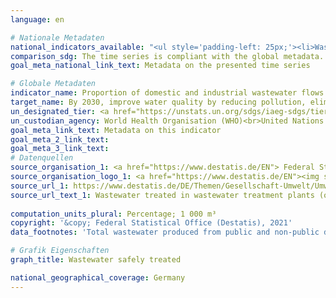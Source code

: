 ```yaml
---
language: en    

# Nationale Metadaten    
national_indicators_available: "<ul style='padding-left: 25px;'><li>Wastewater and cooling water</li> <li> Wastewater that is safely treated or does not require treatment</li></ul>"    
comparison_sdg: The time series is compliant with the global metadata.    
goal_meta_national_link_text: Metadata on the presented time series    

# Globale Metadaten    
indicator_name: Proportion of domestic and industrial wastewater flows safely treated    
target_name: By 2030, improve water quality by reducing pollution, eliminating dumping and minimizing release of hazardous chemicals and materials, halving the proportion of untreated wastewater and substantially increasing recycling and safe reuse globally    
un_designated_tier: <a href="https://unstats.un.org/sdgs/iaeg-sdgs/tier-classification/" title="Click here for more information on the UN tier classification."  target="_blank">Tier II</a>    
un_custodian_agency: World Health Organisation (WHO)<br>United Nations Human Settlements Programme (UN-Habitat)<br>United Nations Statistics Division (UNSD)    
goal_meta_link_text: Metadata on this indicator    
goal_meta_2_link_text:     
goal_meta_3_link_text:         
# Datenquellen
source_organisation_1: <a href="https://www.destatis.de/EN"> Federal Statistical Office (Destatis) </a>
source_organisation_logo_1: <a href="https://www.destatis.de/EN"><img src="https://g205sdgs.github.io/sdg-indicators/public/OrgImgEn/destatis.png" alt="Logo destatis" style="height:60px; width:148px"/></a>
source_url_1: https://www.destatis.de/DE/Themen/Gesellschaft-Umwelt/Umwelt/Wasserwirtschaft/_inhalt.html#sprg238684
source_url_text_1: Wastewater treated in wastewater treatment plants (only available in German)
    
computation_units_plural: Percentage; 1 000 m³    
copyright: '&copy; Federal Statistical Office (Destatis), 2021'    
data_footnotes: 'Total wastewater produced from public and non-public disposal: Excluding cooling water and unused water. <br>•  Percentages partly estimated.'    

# Grafik Eigenschaften    
graph_title: Wastewater safely treated    

national_geographical_coverage: Germany    
---
```


<span></span>